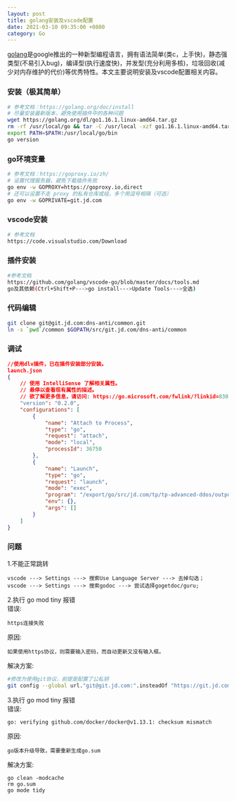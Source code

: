 ```yaml
---
layout: post
title: golang安装及vscode配置
date: 2021-03-10 09:35:00 +0800
category: Go
---
```

[golang](https://golang.org/)是google推出的一种新型编程语言，拥有语法简单(类c，上手快)，静态强类型(不易引入bug)，编译型(执行速度快)，并发型(充分利用多核)，垃圾回收(减少对内存维护的代价)等优秀特性。本文主要说明安装及vscode配置相关内容。
### 安装（极其简单）
```bash
# 参考文档：https://golang.org/doc/install
# 尽量安装最新版本，避免使用插件中的各种问题
wget https://golang.org/dl/go1.16.1.linux-amd64.tar.gz
rm -rf /usr/local/go && tar -C /usr/local -xzf go1.16.1.linux-amd64.tar.gz
export PATH=$PATH:/usr/local/go/bin
go version
```
### go环境变量
```bash
# 参考文档：https://goproxy.io/zh/
# 设置代理服务器，避免下载插件失败
go env -w GOPROXY=https://goproxy.io,direct
# 还可以设置不走 proxy 的私有仓库或组，多个用逗号相隔（可选）
go env -w GOPRIVATE=git.jd.com
```
### vscode安装
```bash
# 参考文档
https://code.visualstudio.com/Download
```
### 插件安装
```bash
#参考文档
https://github.com/golang/vscode-go/blob/master/docs/tools.md
go及其依赖(Ctrl+Shift+P--->go install--->Update Tools--->全选)
```
### 代码编辑
```bash
git clone git@git.jd.com:dns-anti/common.git
ln -s `pwd`/common $GOPATH/src/git.jd.com/dns-anti/common
```
### 调试
```json
//使用dlv插件，已在插件安装部分安装。
launch.json
{
    // 使用 IntelliSense 了解相关属性。 
    // 悬停以查看现有属性的描述。
    // 欲了解更多信息，请访问: https://go.microsoft.com/fwlink/?linkid=830387
    "version": "0.2.0",
    "configurations": [
        {
            "name": "Attach to Process",
            "type": "go",
            "request": "attach",
            "mode": "local",
            "processId": 36750
        },
        {
            "name": "Launch",
            "type": "go",
            "request": "launch",
            "mode": "exec",
            "program": "/export/go/src/jd.com/tp/tp-advanced-ddos/output/bin/advanced-ddos",
            "env": {},
            "args": []
        }
    ]
}
```
### 问题
1.不能正常跳转
```
vscode ---> Settings ---> 搜索Use Language Server ---> 去掉勾选；
vscode ---> Settings ---> 搜索godoc ---> 尝试选择gogetdoc/guru;
```
2.执行 go mod tiny 报错
<br/>错误:
```
https连接失败
```
原因:
```
如果使用https协议，则需要输入密码，而自动更新又没有输入框。
```
解决方案:
```bash
#修改为使用git协议，前提是配置了公私钥
git config --global url."git@git.jd.com:".insteadOf "https://git.jd.com/"
```
3.执行 go mod tiny 报错
<br/>错误:
```
go: verifying github.com/docker/docker@v1.13.1: checksum mismatch
```
原因:
```
go版本升级导致，需要重新生成go.sum
```
解决方案:
```
go clean -modcache
rm go.sum
go mode tidy
```

